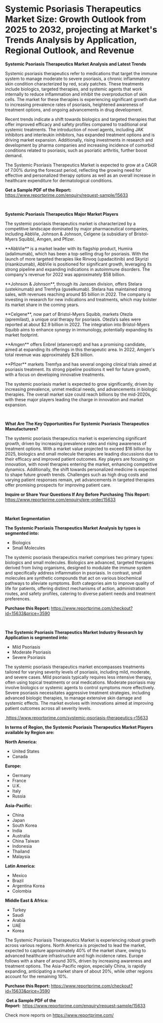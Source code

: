 <p><h1>Systemic Psoriasis Therapeutics Market Size: Growth Outlook from 2025 to 2032, projecting at Market's Trends Analysis by Application, Regional Outlook, and Revenue</h1></p><p><strong>Systemic Psoriasis Therapeutics Market Analysis and Latest Trends</strong></p>
<p><p>Systemic psoriasis therapeutics refer to medications that target the immune system to manage moderate to severe psoriasis, a chronic inflammatory skin condition characterized by red, scaly patches. These treatments include biologics, targeted therapies, and systemic agents that work internally to reduce inflammation and inhibit the overproduction of skin cells. The market for these therapies is experiencing significant growth due to increasing prevalence rates of psoriasis, heightened awareness of treatment options, and ongoing advancements in drug development.</p><p>Recent trends indicate a shift towards biologics and targeted therapies that offer improved efficacy and safety profiles compared to traditional oral systemic treatments. The introduction of novel agents, including JAK inhibitors and interleukin inhibitors, has expanded treatment options and is driving market expansion. Additionally, rising investments in research and development by pharma companies and increasing incidence of comorbid conditions related to psoriasis, such as psoriatic arthritis, further boost demand.</p><p>The Systemic Psoriasis Therapeutics Market is expected to grow at a CAGR of 7.00% during the forecast period, reflecting the growing need for effective and personalized therapy options as well as an overall increase in healthcare expenditure for dermatological conditions.</p></p>
<p><strong>Get a Sample PDF of the Report:&nbsp;</strong> <a href="https://www.reportprime.com/enquiry/request-sample/15633?utm_campaign=1720&utm_medium=2&utm_source=Github&utm_content=ia&utm_term=20032025&utm_id=systemic-psoriasis-therapeutics">https://www.reportprime.com/enquiry/request-sample/15633</a></p>
<p>&nbsp;</p>
<p><strong>Systemic Psoriasis Therapeutics Major Market Players</strong></p>
<p><p>The systemic psoriasis therapeutics market is characterized by a competitive landscape dominated by major pharmaceutical companies, including AbbVie, Johnson & Johnson, Celgene (a subsidiary of Bristol-Myers Squibb), Amgen, and Pfizer.</p><p>**AbbVie** is a market leader with its flagship product, Humira (adalimumab), which has been a top-selling drug for psoriasis. With the launch of more targeted therapies like Rinvoq (upadacitinib) and Skyrizi (risankizumab), AbbVie is positioned for significant growth, leveraging its strong pipeline and expanding indications in autoimmune disorders. The company's revenue for 2022 was approximately $58 billion.</p><p>**Johnson & Johnson**, through its Janssen division, offers Stelara (ustekinumab) and Tremfya (guselkumab). Stelara has maintained strong sales, with revenues reaching around $5 billion in 2022. The company is investing in research for new indications and treatments, which may bolster its market share in the coming years.</p><p>**Celgene**, now part of Bristol-Myers Squibb, markets Otezla (apremilast), a unique oral therapy for psoriasis. Otezla’s sales were reported at about $2.9 billion in 2022. The integration into Bristol-Myers Squibb aims to enhance synergy in immunology, potentially expanding its market footprint.</p><p>**Amgen** offers Enbrel (etanercept) and has a promising candidate, aimed at expanding its offerings in this therapeutic area. In 2022, Amgen's total revenue was approximately $26 billion.</p><p>**Pfizer** markets Tremfya and has several ongoing clinical trials aimed at psoriasis treatment. Its strong pipeline positions it well for future growth, with a focus on developing innovative treatments.</p><p>The systemic psoriasis market is expected to grow significantly, driven by increasing prevalence, unmet medical needs, and advancements in biologic therapies. The overall market size could reach billions by the mid-2020s, with these major players leading the charge in innovation and market expansion.</p></p>
<p>&nbsp;</p>
<p><strong>What Are The Key Opportunities For Systemic Psoriasis Therapeutics Manufacturers?</strong></p>
<p><p>The systemic psoriasis therapeutics market is experiencing significant growth, driven by increasing prevalence rates and rising awareness of treatment options. With a market value projected to exceed $16 billion by 2025, biologics and small molecule therapies are leading discussions due to their efficacy and improved patient outcomes. Key players are focusing on innovation, with novel therapies entering the market, enhancing competitive dynamics. Additionally, the shift towards personalized medicine is expected to shape future growth trends. Challenges such as high drug costs and varying patient responses remain, yet advancements in targeted therapies offer promising prospects for improving patient care.</p></p>
<p><strong>Inquire or Share Your Questions If Any Before Purchasing This Report:</strong> <a href="https://www.reportprime.com/enquiry/pre-order/15633?utm_campaign=1720&utm_medium=2&utm_source=Github&utm_content=ia&utm_term=20032025&utm_id=systemic-psoriasis-therapeutics">https://www.reportprime.com/enquiry/pre-order/15633</a></p>
<p>&nbsp;</p>
<p><strong>Market Segmentation</strong></p>
<p><strong>The Systemic Psoriasis Therapeutics Market Analysis by types is segmented into:</strong></p>
<p><ul><li>Biologics</li><li>Small Molecules</li></ul></p>
<p><p>The systemic psoriasis therapeutics market comprises two primary types: biologics and small molecules. Biologics are advanced, targeted therapies derived from living organisms, designed to modulate the immune system and specifically address inflammation in psoriasis. In contrast, small molecules are synthetic compounds that act on various biochemical pathways to alleviate symptoms. Both categories aim to improve quality of life for patients, offering distinct mechanisms of action, administration routes, and safety profiles, catering to diverse patient needs and treatment preferences.</p></p>
<p><strong>Purchase this Report:&nbsp;</strong><a href="https://www.reportprime.com/checkout?id=15633&price=3590&utm_campaign=1720&utm_medium=2&utm_source=Github&utm_content=ia&utm_term=20032025&utm_id=systemic-psoriasis-therapeutics">https://www.reportprime.com/checkout?id=15633&price=3590</a></p>
<p>&nbsp;</p>
<p><strong>The Systemic Psoriasis Therapeutics Market Industry Research by Application is segmented into:</strong></p>
<p><ul><li>Mild Psoriasis</li><li>Moderate Psoriasis</li><li>Severe Psoriasis</li></ul></p>
<p><p>The systemic psoriasis therapeutics market encompasses treatments tailored for varying severity levels of psoriasis, including mild, moderate, and severe cases. Mild psoriasis typically requires less intensive therapy, often using topical treatments or oral medications. Moderate psoriasis may involve biologics or systemic agents to control symptoms more effectively. Severe psoriasis necessitates aggressive treatment strategies, including advanced biologic therapies, to manage extensive skin damage and systemic effects. The market evolves with innovations aimed at improving patient outcomes across all severity levels.</p></p>
<p><a href="https://www.reportprime.com/systemic-psoriasis-therapeutics-r15633?utm_campaign=1720&utm_medium=2&utm_source=Github&utm_content=ia&utm_term=20032025&utm_id=systemic-psoriasis-therapeutics">&nbsp;https://www.reportprime.com/systemic-psoriasis-therapeutics-r15633</a></p>
<p><strong>In terms of Region, the Systemic Psoriasis Therapeutics Market Players available by Region are:</strong></p>
<p>
    <p> <strong> North America: </strong>
        <ul>
            <li>United States</li>
            <li>Canada</li>
        </ul>
        </p> 
    <p> <strong> Europe: </strong>
        <ul>
            <li>Germany</li>
            <li>France</li>
            <li>U.K.</li>
            <li>Italy</li>
            <li>Russia</li>
        </ul>
        </p> 
    <p> <strong> Asia-Pacific: </strong>
        <ul>
            <li>China</li>
            <li>Japan</li>
            <li>South Korea</li>
            <li>India</li>
            <li>Australia</li>
            <li>China Taiwan</li>
            <li>Indonesia</li>
            <li>Thailand</li>
            <li>Malaysia</li>
        </ul>
        </p> 
    <p> <strong> Latin America: </strong>
        <ul>
            <li>Mexico</li>
            <li>Brazil</li>
            <li>Argentina Korea</li>
            <li>Colombia</li>
        </ul>
        </p> 
    <p> <strong> Middle East & Africa: </strong>
        <ul>
            <li>Turkey</li>
            <li>Saudi</li>
            <li>Arabia</li>
            <li>UAE</li>
            <li>Korea</li>
        </ul>
    </p>
    </p>
<p><p>The Systemic Psoriasis Therapeutics Market is experiencing robust growth across various regions. North America is projected to lead the market, expected to capture approximately 40% of the market share, owing to advanced healthcare infrastructure and high incidence rates. Europe follows with a share of around 30%, driven by increasing awareness and treatment options. The Asia-Pacific region, especially China, is rapidly expanding, anticipating a market share of about 20%, while other regions account for the remaining 10%.</p></p>
<p><strong>Purchase this Report: </strong><a href="https://www.reportprime.com/checkout?id=15633&price=3590&utm_campaign=1720&utm_medium=2&utm_source=Github&utm_content=ia&utm_term=20032025&utm_id=systemic-psoriasis-therapeutics">https://www.reportprime.com/checkout?id=15633&price=3590</a></p>
<p>&nbsp;<strong>Get a Sample PDF of the Report:&nbsp;&nbsp;</strong><a href="https://www.reportprime.com/enquiry/request-sample/15633?utm_campaign=1720&utm_medium=2&utm_source=Github&utm_content=ia&utm_term=20032025&utm_id=systemic-psoriasis-therapeutics">https://www.reportprime.com/enquiry/request-sample/15633</a></p>
<p><strong></strong></p>
<p>Check more reports on <a href="https://www.reportprime.com/?utm_campaign=1720&utm_medium=2&utm_source=Github&utm_content=ia&utm_term=20032025&utm_id=systemic-psoriasis-therapeutics">https://www.reportprime.com/</a></p>